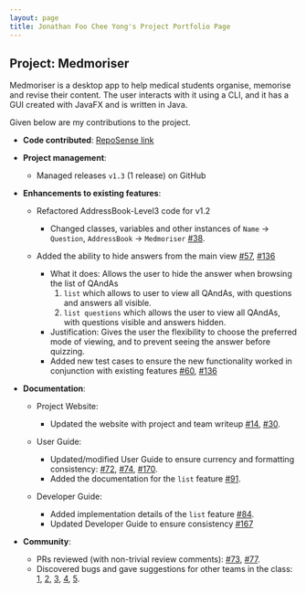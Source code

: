 ```yaml
---
layout: page
title: Jonathan Foo Chee Yong's Project Portfolio Page
---
```


## Project: Medmoriser

Medmoriser is a desktop app to help medical students organise, memorise and revise their content. The user interacts with it using a CLI, and it has a GUI created with JavaFX and is written in Java.

Given below are my contributions to the project.

* **Code contributed**: [RepoSense link](https://nus-cs2103-ay2021s1.github.io/tp-dashboard/#breakdown=true&search=jonfoocy)

* **Project management**:
  * Managed releases `v1.3` (1 release) on GitHub

* **Enhancements to existing features**:
  * Refactored AddressBook-Level3 code for v1.2
    * Changed classes, variables and other instances of `Name` → `Question`, `AddressBook` → `Medmoriser` [\#38](https://github.com/AY2021S1-CS2103T-W15-1/tp/pull/38).

  * Added the ability to hide answers from the main view [\#57](https://github.com/AY2021S1-CS2103T-W15-1/tp/pull/57), [\#136](https://github.com/AY2021S1-CS2103T-W15-1/tp/pull/136)
    * What it does: Allows the user to hide the answer when browsing the list of QAndAs
        1. `list` which allows to user to view all QAndAs, with questions and answers all visible.
        2. `list questions` which allows the user to view all QAndAs, with questions visible and answers hidden.
    * Justification: Gives the user the flexibility to choose the preferred mode of viewing, 
    and to prevent seeing the answer before quizzing.
    * Added new test cases to ensure the new functionality worked in conjunction with existing features [\#60](https://github.com/AY2021S1-CS2103T-W15-1/tp/pull/60), [\#136](https://github.com/AY2021S1-CS2103T-W15-1/tp/pull/136)

* **Documentation**:
  * Project Website:
    * Updated the website with project and team writeup [\#14](https://github.com/AY2021S1-CS2103T-W15-1/tp/pull/14), [\#30](https://github.com/AY2021S1-CS2103T-W15-1/tp/pull/30).
  
  * User Guide:
    * Updated/modified User Guide to ensure currency and formatting consistency: [\#72](https://github.com/AY2021S1-CS2103T-W15-1/tp/pull/72), [\#74](https://github.com/AY2021S1-CS2103T-W15-1/tp/pull/74), [\#170](https://github.com/AY2021S1-CS2103T-W15-1/tp/pull/170).
    * Added the documentation for the `list` feature [\#91](https://github.com/AY2021S1-CS2103T-W15-1/tp/pull/91).
  
  * Developer Guide:
    * Added implementation details of the `list` feature [\#84](https://github.com/AY2021S1-CS2103T-W15-1/tp/pull/84).
    * Updated Developer Guide to ensure consistency [\#167](https://github.com/AY2021S1-CS2103T-W15-1/tp/pull/167)

* **Community**:
  * PRs reviewed (with non-trivial review comments): [\#73](https://github.com/AY2021S1-CS2103T-W15-1/tp/pull/73), 
  [\#77](https://github.com/AY2021S1-CS2103T-W15-1/tp/pull/77).
  * Discovered bugs and gave suggestions for other teams in the class: [1](https://github.com/AY2021S1-CS2103T-W10-1/tp/issues/200), [2](https://github.com/AY2021S1-CS2103T-W10-1/tp/issues/201), [3](https://github.com/AY2021S1-CS2103T-W10-1/tp/issues/202), [4](https://github.com/AY2021S1-CS2103T-W10-1/tp/issues/203), [5](https://github.com/AY2021S1-CS2103T-W10-1/tp/issues/205).
